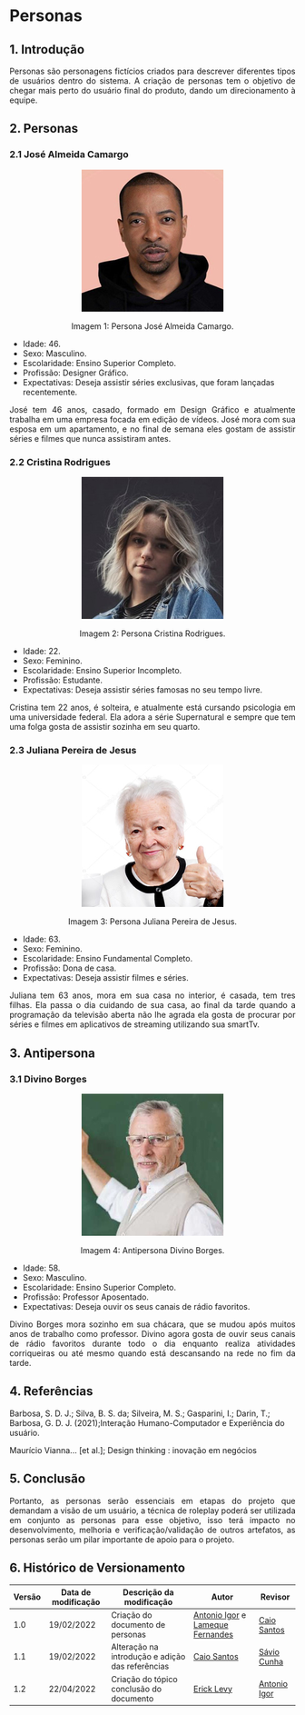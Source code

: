 # Personas

## 1. Introdução

<p align="justify">
Personas são personagens fictícios criados para descrever diferentes tipos de usuários dentro do sistema. A criação de personas tem o objetivo de chegar mais perto do usuário final do produto, dando um direcionamento à equipe.
</p>
  
## 2. Personas
### 2.1 José Almeida Camargo

<center>

![persona](../assets/img/jose.jpg)
  
<figcaption>Imagem 1: Persona José Almeida Camargo.</figcaption>

</center>

- Idade: 46.
- Sexo: Masculino.
- Escolaridade: Ensino Superior Completo.
- Profissão: Designer Gráfico.
- Expectativas: Deseja assistir séries exclusivas, que foram lançadas recentemente.

<p align="justify">
José tem 46 anos, casado, formado em Design Gráfico e atualmente trabalha em uma empresa focada em edição de vídeos. José mora com sua esposa em um apartamento, e no final de semana eles gostam de assistir séries e filmes que nunca assistiram antes.
</p>
  
### 2.2 Cristina Rodrigues

<center>

![persona](../assets/img/cristina.jpg)

<figcaption>Imagem 2: Persona Cristina Rodrigues.</figcaption>

</center>

- Idade: 22.
- Sexo: Feminino.
- Escolaridade: Ensino Superior Incompleto.
- Profissão: Estudante.
- Expectativas: Deseja assistir séries famosas no seu tempo livre.

<p align="justify">
Cristina tem 22 anos, é solteira, e atualmente está cursando psicologia em uma universidade federal. Ela adora a série Supernatural e sempre que tem uma folga gosta de assistir sozinha em seu quarto.
</p>

### 2.3 Juliana Pereira de Jesus

<center>

![persona](../assets/img/juliana.jpg)
  
<figcaption>Imagem 3: Persona Juliana Pereira de Jesus.</figcaption>

</center>

- Idade: 63.
- Sexo: Feminino.
- Escolaridade: Ensino Fundamental Completo.
- Profissão: Dona de casa.
- Expectativas: Deseja assistir filmes e séries.

<p align="justify">
Juliana tem 63 anos, mora em sua casa no interior, é casada, tem tres filhas. Ela passa o dia cuidando de sua casa, ao final da tarde quando a programação da televisão aberta não lhe agrada ela gosta de procurar por séries e filmes em aplicativos de streaming utilizando sua smartTv.
</p>
  
## 3. Antipersona
### 3.1 Divino Borges
<center>

![persona](../assets/img/divino.jpg)

<figcaption>Imagem 4: Antipersona Divino Borges.</figcaption>

</center>

- Idade: 58.
- Sexo: Masculino.
- Escolaridade: Ensino Superior Completo.
- Profissão: Professor Aposentado.
- Expectativas: Deseja ouvir os seus canais de rádio favoritos.

<p align="justify">
Divino Borges mora sozinho em sua chácara, que se mudou após muitos anos de trabalho como professor. Divino agora gosta de ouvir seus canais de rádio favoritos durante todo o dia enquanto realiza atividades corriqueiras ou até mesmo quando está descansando na rede no fim da tarde.
</p>
  
## 4. Referências
Barbosa, S. D. J.; Silva, B. S. da; Silveira, M. S.; Gasparini, I.; Darin, T.; Barbosa, G. D. J. (2021);Interação Humano-Computador e Experiência do usuário.

Maurício Vianna... [et al.]; Design thinking : inovação em negócios


## 5. Conclusão

<p align="justify">
Portanto, as personas serão essenciais em etapas do projeto que demandam a visão de um usuário, a técnica de roleplay poderá ser utilizada em conjunto as personas para esse objetivo, isso terá impacto no desenvolvimento, melhoria e verificação/validação de outros artefatos, as personas serão um pilar importante de apoio para o projeto.
</p>


## 6. Histórico de Versionamento

|Versão|Data de modificação|Descrição da modificação|Autor|Revisor|
|-|-|-|-|-|
|1.0|19/02/2022|Criação do documento de personas|[Antonio Igor](https://github.com/antonioigorcarvalho) e [Lameque Fernandes](https://github.com/lamequefernandes)|[Caio Santos](https://github.com/caiobsantos)|
|1.1|19/02/2022|Alteração na introdução e adição das referências|[Caio Santos](https://github.com/caiobsantos)|[Sávio Cunha](https://github.com/savioc2)|
|1.2|22/04/2022|Criação do tópico  conclusão do documento|[Erick Levy](https://github.com/ericklevy)| [Antonio Igor](https://github.com/antonioigorcarvalho) |

